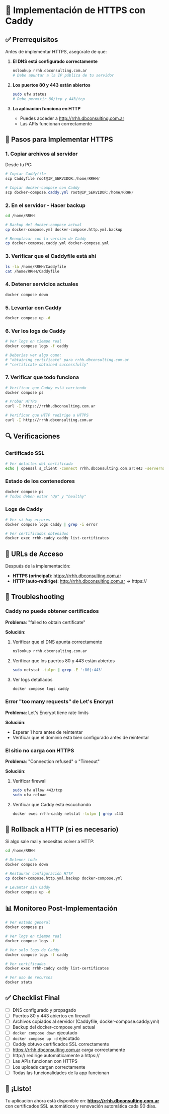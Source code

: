 # 🔐 Implementación de HTTPS con Caddy

## ✅ Prerrequisitos

Antes de implementar HTTPS, asegúrate de que:

1. **El DNS está configurado correctamente**
   ```bash
   nslookup rrhh.dbconsulting.com.ar
   # Debe apuntar a la IP pública de tu servidor
   ```

2. **Los puertos 80 y 443 están abiertos**
   ```bash
   sudo ufw status
   # Debe permitir 80/tcp y 443/tcp
   ```

3. **La aplicación funciona en HTTP**
   - Puedes acceder a http://rrhh.dbconsulting.com.ar
   - Las APIs funcionan correctamente

## 🚀 Pasos para Implementar HTTPS

### 1. Copiar archivos al servidor

Desde tu PC:
```powershell
# Copiar Caddyfile
scp Caddyfile root@IP_SERVIDOR:/home/RRHH/

# Copiar docker-compose con Caddy
scp docker-compose.caddy.yml root@IP_SERVIDOR:/home/RRHH/
```

### 2. En el servidor - Hacer backup

```bash
cd /home/RRHH

# Backup del docker-compose actual
cp docker-compose.yml docker-compose.http.yml.backup

# Reemplazar con la versión de Caddy
cp docker-compose.caddy.yml docker-compose.yml
```

### 3. Verificar que el Caddyfile está ahí

```bash
ls -la /home/RRHH/Caddyfile
cat /home/RRHH/Caddyfile
```

### 4. Detener servicios actuales

```bash
docker compose down
```

### 5. Levantar con Caddy

```bash
docker compose up -d
```

### 6. Ver los logs de Caddy

```bash
# Ver logs en tiempo real
docker compose logs -f caddy

# Deberías ver algo como:
# "obtaining certificate" para rrhh.dbconsulting.com.ar
# "certificate obtained successfully"
```

### 7. Verificar que todo funciona

```bash
# Verificar que Caddy está corriendo
docker compose ps

# Probar HTTPS
curl -I https://rrhh.dbconsulting.com.ar

# Verificar que HTTP redirige a HTTPS
curl -I http://rrhh.dbconsulting.com.ar
```

## 🔍 Verificaciones

### Certificado SSL
```bash
# Ver detalles del certificado
echo | openssl s_client -connect rrhh.dbconsulting.com.ar:443 -servername rrhh.dbconsulting.com.ar 2>/dev/null | openssl x509 -noout -dates
```

### Estado de los contenedores
```bash
docker compose ps
# Todos deben estar "Up" y "healthy"
```

### Logs de Caddy
```bash
# Ver si hay errores
docker compose logs caddy | grep -i error

# Ver certificados obtenidos
docker exec rrhh-caddy caddy list-certificates
```

## 🎯 URLs de Acceso

Después de la implementación:

- **HTTPS (principal)**: https://rrhh.dbconsulting.com.ar
- **HTTP (auto-redirige)**: http://rrhh.dbconsulting.com.ar → https://

## 🔧 Troubleshooting

### Caddy no puede obtener certificados

**Problema**: "failed to obtain certificate"

**Solución**:
1. Verificar que el DNS apunta correctamente
   ```bash
   nslookup rrhh.dbconsulting.com.ar
   ```

2. Verificar que los puertos 80 y 443 están abiertos
   ```bash
   sudo netstat -tulpn | grep -E ':80|:443'
   ```

3. Ver logs detallados
   ```bash
   docker compose logs caddy
   ```

### Error "too many requests" de Let's Encrypt

**Problema**: Let's Encrypt tiene rate limits

**Solución**:
- Esperar 1 hora antes de reintentar
- Verificar que el dominio está bien configurado antes de reintentar

### El sitio no carga con HTTPS

**Problema**: "Connection refused" o "Timeout"

**Solución**:
1. Verificar firewall
   ```bash
   sudo ufw allow 443/tcp
   sudo ufw reload
   ```

2. Verificar que Caddy está escuchando
   ```bash
   docker exec rrhh-caddy netstat -tulpn | grep :443
   ```

## 🔄 Rollback a HTTP (si es necesario)

Si algo sale mal y necesitas volver a HTTP:

```bash
cd /home/RRHH

# Detener todo
docker compose down

# Restaurar configuración HTTP
cp docker-compose.http.yml.backup docker-compose.yml

# Levantar sin Caddy
docker compose up -d
```

## 📊 Monitoreo Post-Implementación

```bash
# Ver estado general
docker compose ps

# Ver logs en tiempo real
docker compose logs -f

# Ver solo logs de Caddy
docker compose logs -f caddy

# Ver certificados
docker exec rrhh-caddy caddy list-certificates

# Ver uso de recursos
docker stats
```

## ✅ Checklist Final

- [ ] DNS configurado y propagado
- [ ] Puertos 80 y 443 abiertos en firewall
- [ ] Archivos copiados al servidor (Caddyfile, docker-compose.caddy.yml)
- [ ] Backup del docker-compose.yml actual
- [ ] `docker compose down` ejecutado
- [ ] `docker compose up -d` ejecutado
- [ ] Caddy obtuvo certificados SSL correctamente
- [ ] https://rrhh.dbconsulting.com.ar carga correctamente
- [ ] http:// redirige automáticamente a https://
- [ ] Las APIs funcionan con HTTPS
- [ ] Los uploads cargan correctamente
- [ ] Todas las funcionalidades de la app funcionan

## 🎉 ¡Listo!

Tu aplicación ahora está disponible en:
**https://rrhh.dbconsulting.com.ar** con certificados SSL automáticos y renovación automática cada 90 días.
